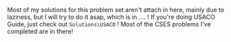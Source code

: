 Most of my solutions for this problem set aren't attach in here, mainly due to laziness, but I will try to do it asap, which is in .... ! If you're doing USACO Guide, just check out `Solutions\USACO` ! Most of the CSES problems I've completed are in there! 